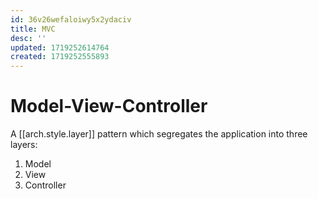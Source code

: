 ```yaml
---
id: 36v26wefaloiwy5x2ydaciv
title: MVC
desc: ''
updated: 1719252614764
created: 1719252555893
---
```


# Model-View-Controller 

A [[arch.style.layer]] pattern which segregates the application into three layers:

1. Model
2. View
3. Controller